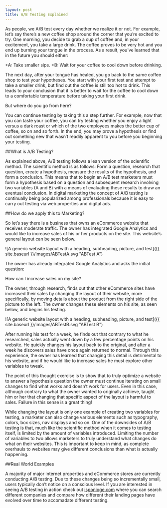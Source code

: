 ```yaml
---
layout: post
title: A/B Testing Explained
---
```


As people, we A/B test every day whether we realize it or not. For example, let’s say there’s a new coffee shop around the corner that you’re excited to try. One morning, you decide to grab a cup of coffee and, in your excitement, you take a large drink. The coffee proves to be very hot and you end up burning your tongue in the process. As a result, you’ve learned that in the future you should either:

+A: Take smaller sips.
+B: Wait for your coffee to cool down before drinking.

The next day, after your tongue has healed, you go back to the same coffee shop to test your hypotheses. You start with your first test and attempt to take a smaller drink, but find out the coffee is still too hot to drink. This leads to your conclusion that it is better to wait for the coffee to cool down to a comfortable temperature before taking your first drink. 

But where do you go from here? 

You can continue testing by taking this a step further. For example, now that you can taste your coffee, you can try testing whether you enjoy a light versus a dark roast or which of the two employees makes the better cup of coffee, so on and so forth. In the end, you may prove a hypothesis or find out something new that wasn’t readily apparent to you before you beginning your testing. 

##What is A/B Testing?


As explained above, A/B testing follows a lean version of the scientific method. The scientific method is as follows: Form a question, research that question, create a hypothesis, measure the results of the hypothesis, and form a conclusion. This means that to begin an A/B test marketers must form a hypothesis based on a question and subsequent research involving two variables (A and B) with a means of evaluating these results to draw an eventual conclusion. In digital marketing the concept of A/B testing is continually being popularized among professionals because it is easy to carry out testing via web properties and digital ads. 

##How do we apply this to Marketing?

So let’s say there is a business that owns an eCommerce website that receives moderate traffic. The owner has integrated Google Analytics and would like to increase sales of his or her products on the site. This website’s general layout can be seen below.

![A generic website layout with a heading, subheading, picture, and test]({{ site.baseurl }}/images/ABTestA.svg "ABTest A")

The owner has already integrated Google Analytics and asks the initial question:

How can I increase sales on my site?

The owner, through research, finds out that other eCommerce sites have increased their sales by changing the layout of their website, more specifically, by moving details about the product from the right side of the picture to the left. The owner changes these elements on his site, as seen below, and begins his testing.

![A generic website layout with a heading, subheading, picture, and test]({{ site.baseurl }}/images/ABTestB.svg "ABTest B")

After running his test for a week, he finds out that contrary to what he researched, sales actually went down by a few percentage points on his website. He quickly changes his layout back to the original, and after a week he discovers sales have once again returned to normal. Through this experience, the owner has learned that changing this detail is detrimental to his website, and if he would like to increase sales he must explore other variables to tweak. 

The point of this thought exercise is to show that to truly optimize a website to answer a hypothesis question the owner must continue iterating on small changes to find what works and doesn’t work for users. Even in this case, although contrary to what the owner wanted to originally achieve, taught him or her that changing that specific aspect of the layout is harmful to sales. Failure in this sense is a great thing!

While changing the layout is only one example of creating two variables for testing, a marketer can also change various elements such as typography, colors, box sizes, nav displays and so on. One of the downsides of A/B testing is that, much like the scientific method when it comes to testing itself, is limited by the amount of variables introduced. Limiting the number of variables to two allows marketers to truly understand what changes do what on their websites. This is important to keep in mind, as complete overhauls to websites may give different conclusions than what is actually happening.

##Real World Examples

A majority of major internet properties and eCommerce stores are currently conducting A/B testing. Due to these changes being so incrementally small, users typically don’t notice on a conscious level. If you are interested in seeing A/B testing in action check out [isponioge.com](http://www.ispionage.com/landing-page-gallery/) where you can search different companies and compare how different their landing pages have evolved over time to accomadate different testing. 
